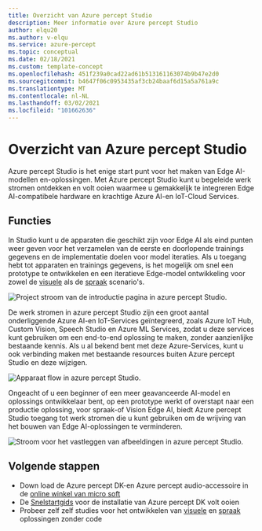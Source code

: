 ```yaml
---
title: Overzicht van Azure percept Studio
description: Meer informatie over Azure percept Studio
author: elqu20
ms.author: v-elqu
ms.service: azure-percept
ms.topic: conceptual
ms.date: 02/18/2021
ms.custom: template-concept
ms.openlocfilehash: 451f239a0cad22ad61b513161163074b9b47e2d0
ms.sourcegitcommit: b4647f06c0953435af3cb24baaf6d15a5a761a9c
ms.translationtype: MT
ms.contentlocale: nl-NL
ms.lasthandoff: 03/02/2021
ms.locfileid: "101662636"
---
```

# <a name="azure-percept-studio-overview"></a>Overzicht van Azure percept Studio

Azure percept Studio is het enige start punt voor het maken van Edge AI-modellen en-oplossingen. Met Azure percept Studio kunt u begeleide werk stromen ontdekken en volt ooien waarmee u gemakkelijk te integreren Edge AI-compatibele hardware en krachtige Azure AI-en IoT-Cloud Services.

## <a name="features"></a>Functies

In Studio kunt u de apparaten die geschikt zijn voor Edge AI als eind punten weer geven voor het verzamelen van de eerste en doorlopende trainings gegevens en de implementatie doelen voor model iteraties. Als u toegang hebt tot apparaten en trainings gegevens, is het mogelijk om snel een prototype te ontwikkelen en een iteratieve Edge-model ontwikkeling voor zowel de [visuele](./tutorial-nocode-vision.md) als de [spraak](./tutorial-no-code-speech.md) scenario's.

![Project stroom van de introductie pagina in azure percept Studio.](./media/overview-azure-percept-studio/percept-studio-flow.png)

De werk stromen in azure percept Studio zijn een groot aantal onderliggende Azure AI-en IoT-Services geïntegreerd, zoals Azure IoT Hub, Custom Vision, Speech Studio en Azure ML Services, zodat u deze services kunt gebruiken om een end-to-end oplossing te maken, zonder aanzienlijke bestaande kennis. Als u al bekend bent met deze Azure-Services, kunt u ook verbinding maken met bestaande resources buiten Azure percept Studio en deze wijzigen.

![Apparaat flow in azure percept Studio.](./media/overview-azure-percept-studio/device-flow.png)

Ongeacht of u een beginner of een meer geavanceerde AI-model en oplossings ontwikkelaar bent, op een prototype werkt of overstapt naar een productie oplossing, voor spraak-of Vision Edge AI, biedt Azure percept Studio toegang tot werk stromen die u kunt gebruiken om de wrijving van het bouwen van Edge AI-oplossingen te verminderen.

![Stroom voor het vastleggen van afbeeldingen in azure percept Studio.](./media/overview-azure-percept-studio/image-flow.png)

## <a name="next-steps"></a>Volgende stappen

<!-- [here](https://go.microsoft.com/fwlink/?linkid=2135819). -->

- Down load de Azure percept DK-en Azure percept audio-accessoire in de [online winkel van micro soft](https://go.microsoft.com/fwlink/p/?LinkId=2155270)
- De [Snelstartgids](./quickstart-percept-dk-set-up.md) voor de installatie van Azure percept DK volt ooien
- Probeer zelf zelf studies voor het ontwikkelen van [visuele](./tutorial-nocode-vision.md) en [spraak](./tutorial-no-code-speech.md) oplossingen zonder code